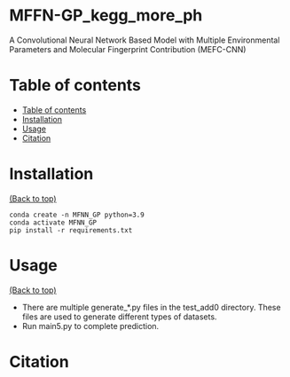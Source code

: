 # MFFN-GP_kegg_more_ph
A Convolutional Neural Network Based Model with Multiple Environmental Parameters and Molecular Fingerprint Contribution (MEFC-CNN)

# Table of contents
- [Table of contents](#table-of-contents)
- [Installation](#installation)
- [Usage](#usage)
- [Citation](#citation)

# Installation

[(Back to top)](#table-of-contents)

```
conda create -n MFNN_GP python=3.9
conda activate MFNN_GP
pip install -r requirements.txt
```

# Usage

[(Back to top)](#table-of-contents)

- There are multiple generate_*.py files in the test_add0 directory. These files are used to generate different types of datasets.
- Run main5.py to complete prediction.

# Citation
